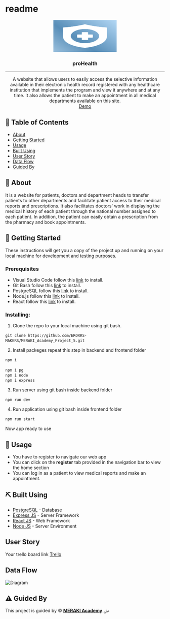 # readme
<p align="center">
<a href="https://www.meraki-academy.org" target="_blank" rel="noopener noreferrer">
 <img width="200px" height="100px" src="/logo192.png" alt="Project logo">
 </a>
</p>

<h3 align="center">proHealth
</h3>

---

<p align="center">A website that allows users to easily access the selective information available in their electronic health record registered with any healthcare institution that implements the program and view it anywhere and at any time. It also allows the patient to make an appointment in all medical departments available on this site.
    <br> 
<a href=''>Demo</a>
    <br> 
</p>

## 📝 Table of Contents

- [About](#about)
- [Getting Started](#getting_started)
- [Usage](#usage)
- [Built Using](#built_using)
- [User Story](#user_story)
- [Data Flow](#data_flow)
- [Guided By](#guided_by)

## 🧐 About <a name = "about"></a>

It is a website for patients, doctors and department heads to transfer patients to other departments and facilitate patient access to their medical reports and prescriptions. It also facilitates doctors' work in displaying the medical history of each patient through the national number assigned to each patient. In addition, the patient can easily obtain a prescription from the pharmacy and book appointments.

## 🏁 Getting Started <a name = "getting_started"></a>

These instructions will get you a copy of the project up and running on your local machine for development and testing purposes.

### Prerequisites

- Visual Studio Code follow this <a href='https://code.visualstudio.com/'>link</a> to install.
- Git Bash follow this <a href='https://git-scm.com/downloads'>link</a> to install.
- PostgreSQL follow this <a href='https://www.postgresql.org/download/'>link</a> to install.
- Node.js follow this <a href='https://nodejs.org/en/download/package-manager/current'>link</a> to install.
- React follow this <a href='https://react.dev/learn/installation'>link</a> to install.

### Installing:

1. Clone the repo to your local machine using git bash.

```
git clone https://github.com/ERORRS-MAKERS/MERAKI_Academy_Project_5.git
```

2. Install packeges repeat this step in backend and frontend folder

```
npm i

npm i pg
npm i node
npm i express

```
3. Run server using git bash inside backend folder

```
npm run dev
```

4. Run application using git bash inside frontend folder

```
npm run start
```

Now app ready to use

## 🎈 Usage <a name="usage"></a>

- You  have to register to navigate our web app
- You can click on the **register** tab provided in the navigation bar to view the home section
- You can log in as a patient to view medical reports and make an appointment.

## ⛏️ Built Using <a name = "built_using"></a>

- [PostgreSQL](https://www.postgresql.org/download/) - Database
- [Express JS](https://expressjs.com/) - Server Framework
- [React JS](https://https://reactjs.org/) - Web Framework
- [Node JS](https://nodejs.org/en/) - Server Environment

## User Story <a name = "#user_story"></a>

Your trello board link
<a href='https://trello.com/b/8Ic3CE2C/erorrs-makers'>Trello</a>

## Data Flow <a name = "#data_flow"></a>

<img width=200px height=200px src="https://trello.com/1/cards/669a8c2b8fe5bff26f72b9bf/attachments/669db779f1b254f261100997/previews/669db779f1b254f261100c21/download/Untitled.png" alt="Diagram"></a>

## ⚠️ Guided By <a name = "guided_by"></a>

This project is guided by ©️ **[MERAKI Academy](https://www.meraki-academy.org)**
ش
